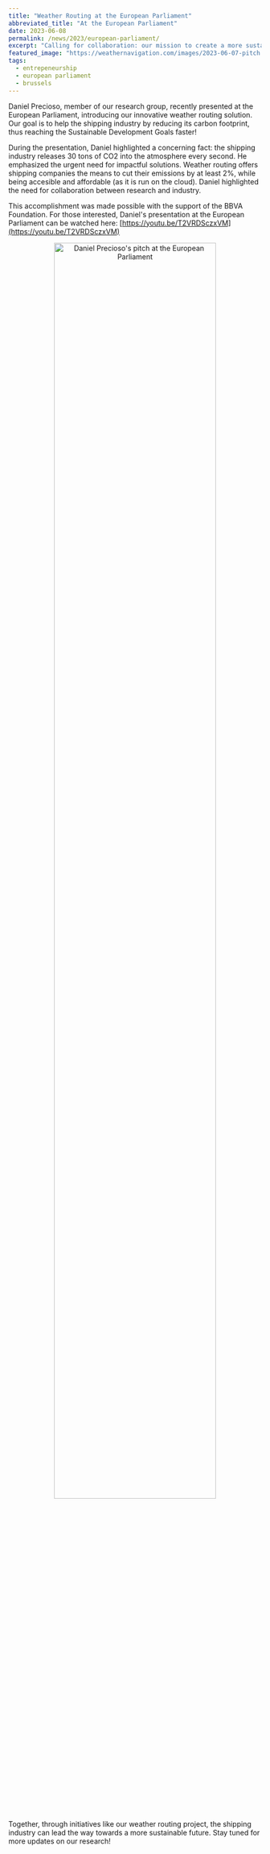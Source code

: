 ```yaml
---
title: "Weather Routing at the European Parliament"
abbreviated_title: "At the European Parliament"
date: 2023-06-08
permalink: /news/2023/european-parliament/
excerpt: "Calling for collaboration: our mission to create a more sustainable shipping industry."
featured_image: "https://weathernavigation.com/images/2023-06-07-pitch.png"
tags:
  - entrepeneurship
  - european parliament
  - brussels
---
```


Daniel Precioso, member of our research group, recently presented at the European Parliament, introducing our innovative weather routing solution. Our goal is to help the shipping industry by reducing its carbon footprint, thus reaching the Sustainable Development Goals faster!

During the presentation, Daniel highlighted a concerning fact: the shipping industry releases 30 tons of CO2 into the atmosphere every second. He emphasized the urgent need for impactful solutions. Weather routing offers shipping companies the means to cut their emissions by at least 2%, while being accesible and affordable (as it is run on the cloud). Daniel highlighted the need for collaboration between research and industry.

This accomplishment was made possible with the support of the BBVA Foundation. For those interested, Daniel's presentation at the European Parliament can be watched here: [https://youtu.be/T2VRDSczxVM](https://youtu.be/T2VRDSczxVM)

<p align="center"><a href="https://youtu.be/T2VRDSczxVM"><img src="https://img.youtube.com/vi/T2VRDSczxVM/0.jpg" alt="Daniel Precioso's pitch at the European Parliament" width="80%"/></a></p>

Together, through initiatives like our weather routing project, the shipping industry can lead the way towards a more sustainable future. Stay tuned for more updates on our research!
